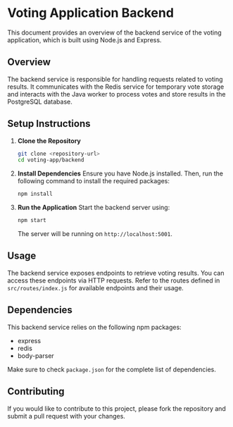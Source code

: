 # Voting Application Backend

This document provides an overview of the backend service of the voting application, which is built using Node.js and Express.

## Overview

The backend service is responsible for handling requests related to voting results. It communicates with the Redis service for temporary vote storage and interacts with the Java worker to process votes and store results in the PostgreSQL database.

## Setup Instructions

1. **Clone the Repository**
   ```bash
   git clone <repository-url>
   cd voting-app/backend
   ```

2. **Install Dependencies**
   Ensure you have Node.js installed. Then, run the following command to install the required packages:
   ```bash
   npm install
   ```

3. **Run the Application**
   Start the backend server using:
   ```bash
   npm start
   ```
   The server will be running on `http://localhost:5001`.

## Usage

The backend service exposes endpoints to retrieve voting results. You can access these endpoints via HTTP requests. Refer to the routes defined in `src/routes/index.js` for available endpoints and their usage.

## Dependencies

This backend service relies on the following npm packages:
- express
- redis
- body-parser

Make sure to check `package.json` for the complete list of dependencies.

## Contributing

If you would like to contribute to this project, please fork the repository and submit a pull request with your changes.